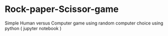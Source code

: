 # Rock-paper-Scissor-game
Simple Human versus Computer game using random computer choice using python ( jupyter notebook )

